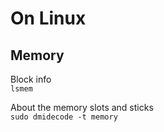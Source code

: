 # On Linux

## Memory

Block info  
`lsmem`

About the memory slots and sticks  
`sudo dmidecode -t memory`
